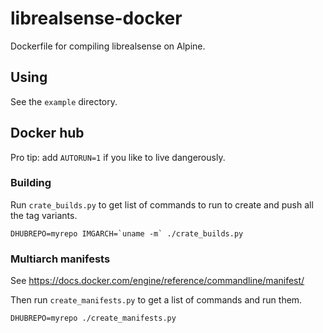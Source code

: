 # librealsense-docker

Dockerfile for compiling librealsense on Alpine.

## Using

See the `example` directory.

## Docker hub

Pro tip: add `AUTORUN=1` if you like to live dangerously.

### Building

Run `crate_builds.py` to get list of commands to run to create and push all the tag variants.

    DHUBREPO=myrepo IMGARCH=`uname -m` ./crate_builds.py

### Multiarch manifests

See <https://docs.docker.com/engine/reference/commandline/manifest/>

Then run `create_manifests.py` to get a list of commands and run them.

    DHUBREPO=myrepo ./create_manifests.py
